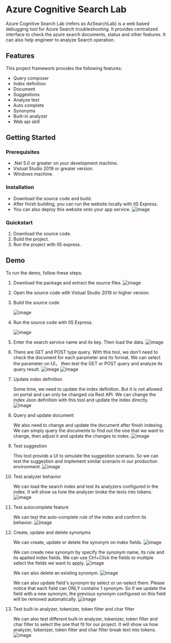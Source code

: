 # Azure Cognitive Search Lab

Azure Cognitive Search Lab (refers as AzSearchLab) is a web based debugging tool for Azure Search troubleshooting. It provides centralized interface to check the azure search documents, status and other features. It can also help engineer to analyze Search operation. 

## Features

This project framework provides the following features:

* Query composer 
* Index definition
* Document 
* Suggestions 
* Analyze text 
* Auto complete 
* Synonyms 
* Built-in analyzer 
* Web api skill  

## Getting Started

### Prerequisites

- .Net 5.0 or greater on your development machine. 
- Vistual Studio 2019 or greater version.
- Windows machine.

### Installation

- Download the source code and build. 
- After finish building, you can run the website locally with IIS Express. 
- You can also deploy this website onto your app service. 
  ![image](https://user-images.githubusercontent.com/39817657/185533251-562d37d8-7d1b-4574-98fa-b731ff10eefa.png)

### Quickstart

1. Download the source code.
2. Build the project. 
3. Run the project with IIS express. 


## Demo

To run the demo, follow these steps:

1. Download the package and extract the source files. 
   ![image](https://user-images.githubusercontent.com/39817657/185562030-4cd4cc3c-d3fc-4c8b-b7db-587bc7371799.png)
2. Open the source code with Vistual Studio 2019 or higher version. 
3. Build the source code
 
   ![image](https://user-images.githubusercontent.com/39817657/185562237-c1c3a896-d171-42f2-8dcc-d611f7cb2fcd.png)
4. Run the source code with IIS Express. 

   ![image](https://user-images.githubusercontent.com/39817657/185562344-9561dc77-fbb6-4203-8c3f-ca0ed7eba981.png)
5. Enter the search service name and its key. Then load the data. 
   ![image](https://user-images.githubusercontent.com/39817657/185562784-0ee79f60-615b-437d-8b57-19ac4a7e93ff.png)


6. There are GET and POST type query. With this tool, we don't need to check the document for each parameter and its format. We can select the parameter on UI， then test the GET or POST query and analyze its query result.
   ![image](https://user-images.githubusercontent.com/39817657/185872176-abe48403-d002-43ab-827a-0de394e22aa7.png)
   ![image](https://user-images.githubusercontent.com/39817657/185872373-8b1a55b4-9776-436f-88e0-910921ed3d47.png)

7. Update index definition

   Some time, we need to update the index definition. But it is not allowed on portal and can only be changed via Rest API. We can change the index Json definition with this tool and update the index directly.
   ![image](https://user-images.githubusercontent.com/39817657/185872479-cdba35b9-f152-4750-ae8e-ab3c8a4e5a04.png)

8. Query and update document

   We also need to change and update the document after finish indexing. We can simply query the documents to find out the one that we want to change, then adjust it and update the changes to index.
   ![image](https://user-images.githubusercontent.com/39817657/185872835-2962cb74-7ad4-4cd4-9291-4c75eee8f992.png)

9. Test suggestion

   This tool provide a UI to simulate the suggestion scenario. So we can test the suggestion and implement similar scenario in our production environment.
   ![image](https://user-images.githubusercontent.com/39817657/185872930-0126a272-54fe-425f-bd68-ebcd77c2e508.png)

10. Test analyzer behavior

    We can load the search index and test its analyzers configured in the index. It will show us how the analyzer broke the texts into tokens.
   ![image](https://user-images.githubusercontent.com/39817657/185873041-4b6be693-3587-49d7-88d6-f042a38b8a46.png)

11. Test autocomplete feature

    We can test the auto-complete rule of the index and confirm its behavior.
   ![image](https://user-images.githubusercontent.com/39817657/185873110-9ca0736d-0bc3-4793-956b-c2454fd2061d.png)

12. Create, update and delete synonyms

    We can create, update or delete the synonym on index fields.
    ![image](https://user-images.githubusercontent.com/39817657/185873285-8120225f-f48d-4b0c-9383-07b2146088d8.png)

    We can create new synonym by specify the synonym name, its rule and its applied index fields. We can use Ctrl+Click the fields to multiple select the fields we want to apply.
    ![image](https://user-images.githubusercontent.com/39817657/185873411-cb021a9b-e663-4dd9-a1b2-1615c1c71ca0.png)

    We can also delete an existing synonym.
    ![image](https://user-images.githubusercontent.com/39817657/185873512-24c62554-d48f-4d92-8f0c-34f5329a4333.png)

    We can also update field's synonym by select or un-select them. Please notice that each field can ONLY contains 1 synonym. So if we update the field with a new synonym, the previous synonym configured on this field will be removed automatically.
    ![image](https://user-images.githubusercontent.com/39817657/185873603-0d01be10-9b3b-4abe-8336-3d23a0955b09.png)

13. Test built-in analyzer, tokenizer, token filter and char filter

    We can also test different built-in analyzer, tokenizer, token filter and char filter to select the one that fit for our project. It will show us how analyzer, tokenizer, token filter and char filter break text into tokens.
    ![image](https://user-images.githubusercontent.com/39817657/185873724-aee72089-b279-4a3b-8b9c-2b6e303d4443.png)
